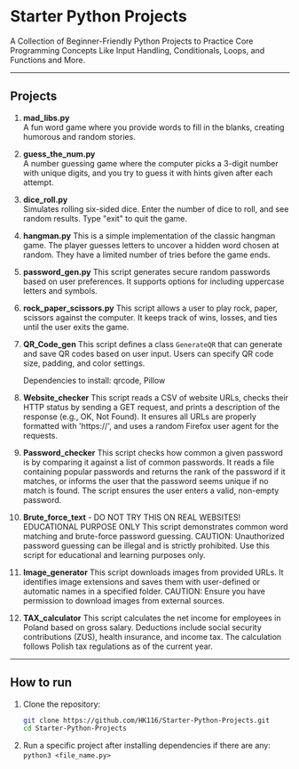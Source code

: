# Starter Python Projects

A Collection of Beginner-Friendly Python Projects to Practice Core Programming Concepts Like Input Handling, Conditionals, Loops, and Functions and More.

---

## Projects

1. **mad_libs.py**  
   A fun word game where you provide words to fill in the blanks, creating humorous and random stories.

2. **guess_the_num.py**  
   A number guessing game where the computer picks a 3-digit number with unique digits, and you try to guess it with hints given after each attempt.

3. **dice_roll.py**  
   Simulates rolling six-sided dice. Enter the number of dice to roll, and see random results. Type "exit" to quit the game.

4. **hangman.py**
   This is a simple implementation of the classic hangman game. The player guesses letters to uncover a hidden word chosen at random. They have a limited number of tries before the game ends.

5. **password_gen.py**
   This script generates secure random passwords based on user preferences. It supports options for including uppercase letters and symbols.

6. **rock_paper_scissors.py**
   This script allows a user to play rock, paper, scissors against the computer. It keeps track of wins, losses, and ties until the user exits the game.

7. **QR_Code_gen**
   This script defines a class `GenerateQR` that can generate and save QR codes based on user input. Users can specify QR code size, padding, and color settings.

   Dependencies to install: qrcode, Pillow

8. **Website_checker**
   This script reads a CSV of website URLs, checks their HTTP status by sending a GET request, and prints a description of the response (e.g., OK, Not Found). It ensures all URLs are properly formatted with 'https://', and uses a random Firefox user agent for the requests.

9. **Password_checker**
   This script checks how common a given password is by comparing it against a list of common passwords. It reads a file containing popular passwords and returns the rank of the password if it matches, or informs the user that the password seems unique if no match is found. The script ensures the user enters a valid, non-empty password.

10. **Brute_force_text** - DO NOT TRY THIS ON REAL WEBSITES! EDUCATIONAL PURPOSE ONLY
   This script demonstrates common word matching and brute-force password guessing. 
   CAUTION: Unauthorized password guessing can be illegal and is strictly prohibited. Use this script for educational and learning purposes only.

11. **Image_generator**
   This script downloads images from provided URLs. It identifies image extensions and saves them with user-defined or automatic names in a specified folder.
   CAUTION: Ensure you have permission to download images from external sources.

12. **TAX_calculator**
   This script calculates the net income for employees in Poland based on gross salary. Deductions include social security contributions (ZUS), health insurance, and income tax. The calculation follows Polish tax regulations as of the current year.


---

## How to run

1. Clone the repository:
   ```bash
   git clone https://github.com/HK116/Starter-Python-Projects.git
   cd Starter-Python-Projects
2. Run a specific project after installing dependencies if there are any:
  ```python3 <file_name.py>```

